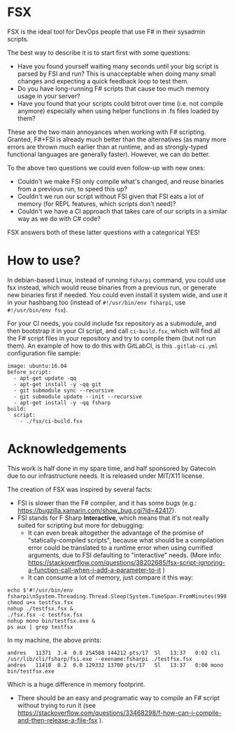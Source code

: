 # FSX

FSX is the ideal tool for DevOps people that use F# in their sysadmin scripts.

The best way to describe it is to start first with some questions:
* Have you found yourself waiting many seconds until your big script is parsed by FSI and run? This is unacceptable when doing many small changes and expecting a quick feedback loop to test them.
* Do you have long-running F# scripts that cause too much memory usage in your server?
* Have you found that your scripts could bitrot over time (i.e. not compile anymore) especially when using helper functions in .fs files loaded by them?

These are the two main annoyances when working with F# scripting. Granted, F#+FSI is already much better than the alternatives (as many more errors are thrown much earlier than at runtime, and as strongly-typed functional languages are generally faster). However, we can do better.

To the above two questions we could even follow-up with new ones:
* Couldn't we make FSI only compile what's changed, and reuse binaries from a previous run, to speed this up?
* Couldn't we run our script without FSI given that FSI eats a lot of memory (for REPL features, which scripts don't need)?
* Couldn't we have a CI approach that takes care of our scripts in a similar way as we do with C# code?

FSX answers both of these latter questions with a categorical YES!

# How to use?
In debian-based Linux, instead of running `fsharpi` command, you could use fsx instead, which would reuse binaries from a previous run, or generate new binaries first if needed.
You could even install it system wide, and use it in your hashbang too (instead of `#!/usr/bin/env fsharpi`, use `#!/usr/bin/env fsx`).

For your CI needs, you could include fsx repository as a submodule, and then bootstrap it in your CI script, and call `ci-build.fsx`, which will find all the F# script files in your repository and try to compile them (but not run them). An example of how to do this with GitLabCI, is this `.gitlab-ci.yml` configuration file sample:

```
image: ubuntu:16.04
before_script:
  - apt-get update -qq
  - apt-get install -y -qq git
  - git submodule sync --recursive
  - git submodule update --init --recursive
  - apt-get install -y -qq fsharp
build:
  script:
    - ./fsx/ci-build.fsx
```

# Acknowledgements
This work is half done in my spare time, and half sponsored by Gatecoin due to our infrastructure needs. It is released under MIT/X11 license.

The creation of FSX was inspired by several facts:
* FSI is slower than the F# compiler, and it has some bugs (e.g.: https://bugzilla.xamarin.com/show_bug.cgi?id=42417).
* FSI stands for F Sharp **Interactive**, which means that it's not really suited for scripting but more for debugging:
  * It can even break altogether the advantage of the promise of "statically-compiled scripts", because what should be a compilation error could be translated to a runtime error when using currified arguments, due to FSI defaulting to "interactive" needs. (More info: https://stackoverflow.com/questions/38202685/fsx-script-ignoring-a-function-call-when-i-add-a-parameter-to-it )
  * It can consume a lot of memory, just compare it this way:
```
echo $'#!/usr/bin/env fsharpi\nSystem.Threading.Thread.Sleep(System.TimeSpan.FromMinutes(999.0))'>testfsx.fsx
chmod u+x testfsx.fsx
nohup ./testfsx.fsx &
./fsx.fsx -c testfsx.fsx
nohup mono bin/testfsx.exe &
ps aux | grep testfsx
```
In my machine, the above prints:
```
andres   11371  3.4  0.8 254588 144212 pts/17  Sl   13:37   0:02 cli /usr/lib/cli/fsharp/fsi.exe --exename:fsharpi ./testfsx.fsx
andres   11410  0.2  0.0 129332 13700 pts/17   Sl   13:37   0:00 mono bin/testfsx.exe
```
Which is a huge difference in memory footprint.

* There should be an easy and programatic way to compile an F# script without trying to run it (see https://stackoverflow.com/questions/33468298/f-how-can-i-compile-and-then-release-a-file-fsx ).
